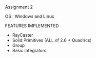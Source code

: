 Assignment 2

OS : Windows and Linux

FEATURES IMPLEMENTED

- RayCaster
- Solid Primitives (ALL of 2.6 + Quadrics)
- Group
- Basic Integrators

